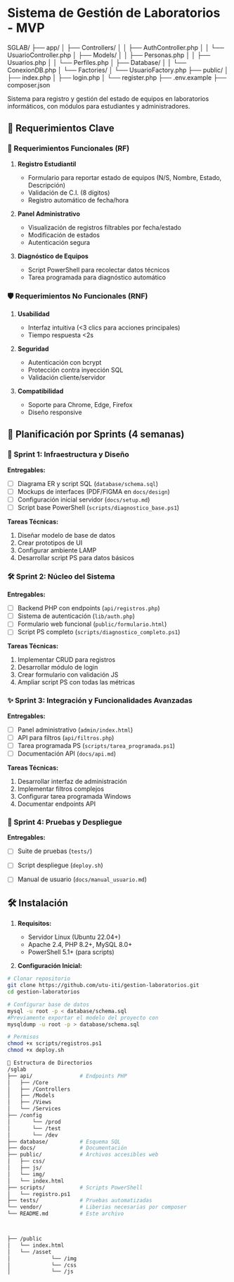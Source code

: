 # Sistema de Gestión de Laboratorios - MVP

SGLAB/
 ├── app/
 │   ├── Controllers/
 │   │    ├── AuthController.php
 │   │    └── UsuarioController.php
 │   ├── Models/
 │   │    ├── Personas.php
 │   │    ├── Usuarios.php
 │   │    └── Perfiles.php
 │   ├── Database/
 │   │    └── ConexionDB.php
 │   └── Factories/
 │        └── UsuarioFactory.php
 ├── public/
 │   ├── index.php
 │   ├── login.php
 │   └── register.php
 ├── .env.example
 ├── composer.json


Sistema para registro y gestión del estado de equipos en laboratorios informáticos, con módulos para estudiantes y administradores.

## 📌 Requerimientos Clave

### 🎯 Requerimientos Funcionales (RF)

1. **Registro Estudiantil**
   - Formulario para reportar estado de equipos (N/S, Nombre, Estado, Descripción)
   - Validación de C.I. (8 dígitos)
   - Registro automático de fecha/hora

2. **Panel Administrativo**
   - Visualización de registros filtrables por fecha/estado
   - Modificación de estados
   - Autenticación segura

3. **Diagnóstico de Equipos**
   - Script PowerShell para recolectar datos técnicos
   - Tarea programada para diagnóstico automático

### 🛡️ Requerimientos No Funcionales (RNF)

1. **Usabilidad**
   - Interfaz intuitiva (<3 clics para acciones principales)
   - Tiempo respuesta <2s

2. **Seguridad**
   - Autenticación con bcrypt
   - Protección contra inyección SQL
   - Validación cliente/servidor

3. **Compatibilidad**
   - Soporte para Chrome, Edge, Firefox
   - Diseño responsive

## 📅 Planificación por Sprints (4 semanas)

### 🚀 Sprint 1: Infraestructura y Diseño

**Entregables:**
- [ ] Diagrama ER y script SQL (`database/schema.sql`)
- [ ] Mockups de interfaces (PDF/FIGMA en `docs/design`)
- [ ] Configuración inicial servidor (`docs/setup.md`)
- [ ] Script base PowerShell (`scripts/diagnostico_base.ps1`)

**Tareas Técnicas:**
1. Diseñar modelo de base de datos
2. Crear prototipos de UI
3. Configurar ambiente LAMP
4. Desarrollar script PS para datos básicos

### 🛠️ Sprint 2: Núcleo del Sistema

**Entregables:**
- [ ] Backend PHP con endpoints (`api/registros.php`)
- [ ] Sistema de autenticación (`lib/auth.php`)
- [ ] Formulario web funcional (`public/formulario.html`)
- [ ] Script PS completo (`scripts/diagnostico_completo.ps1`)

**Tareas Técnicas:**
1. Implementar CRUD para registros
2. Desarrollar módulo de login
3. Crear formulario con validación JS
4. Ampliar script PS con todas las métricas

### ✨ Sprint 3: Integración y Funcionalidades Avanzadas

**Entregables:**
- [ ] Panel administrativo (`admin/index.html`)
- [ ] API para filtros (`api/filtros.php`)
- [ ] Tarea programada PS (`scripts/tarea_programada.ps1`)
- [ ] Documentación API (`docs/api.md`)

**Tareas Técnicas:**
1. Desarrollar interfaz de administración
2. Implementar filtros complejos
3. Configurar tarea programada Windows
4. Documentar endpoints API

### 🚢 Sprint 4: Pruebas y Despliegue

**Entregables:**
- [ ] Suite de pruebas (`tests/`)
- [ ] Script despliegue (`deploy.sh`)
- [ ] Manual de usuario (`docs/manual_usuario.md`)


## 🛠️ Instalación

1. **Requisitos:**
   - Servidor Linux (Ubuntu 22.04+)
   - Apache 2.4, PHP 8.2+, MySQL 8.0+
   - PowerShell 5.1+ (para scripts)

2. **Configuración Inicial:**
```bash
# Clonar repositorio
git clone https://github.com/utu-iti/gestion-laboratorios.git
cd gestion-laboratorios

# Configurar base de datos
mysql -u root -p < database/schema.sql
#Previamente exportar el modelo del proyecto con
mysqldump -u root -p > database/schema.sql

# Permisos
chmod +x scripts/registros.ps1
chmod +x deploy.sh

📂 Estructura de Directorios
/sglab
├── api/               # Endpoints PHP
│   ├── /Core
│   ├── /Controllers
│   ├── /Models
│   ├── /Views
│   └── /Services
├── /config
│       └── /prod
│       └── /test
│       └── /dev               
├── database/          # Esquema SQL
├── docs/              # Documentación
├── public/            # Archivos accesibles web
│   ├── css/
│   ├── js/
│   └── img/   
│   └── index.html
├── scripts/           # Scripts PowerShell
│   └── registro.ps1
├── tests/             # Pruebas automatizadas
└── vendor/            # Liberias necesarias por composer
└── README.md          # Este archivo



├── /public
│   └── index.html
│   └── /asset
│             └── /img   
│             └── /css
│             └── /js                    


```
